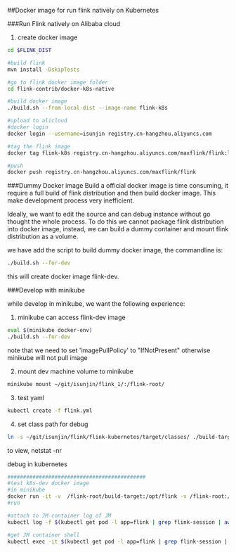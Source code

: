 ##Docker image for run flink natively on Kubernetes

###Run Flink natively on Alibaba cloud

1. create docker image

```bash
cd $FLINK_DIST 

#build flink
mvn install -DskipTests

#go to flink docker image folder
cd flink-contrib/docker-k8s-native

#build docker image
./build.sh --from-local-dist --image-name flink-k8s

#upload to alicloud
#docker login
docker login --username=isunjin registry.cn-hangzhou.aliyuncs.com

#tag the flink image
docker tag flink-k8s registry.cn-hangzhou.aliyuncs.com/maxflink/flink:latest

#push
docker push registry.cn-hangzhou.aliyuncs.com/maxflink/flink

```

###Dummy Docker image
Build a official docker image is time consuming, it require a full build of flink distribution 
and then build docker image. This make development process very inefficient. 

Ideally, we want to edit the source and can debug instance without go thought the whole process.
To do this we cannot package flink distribution into docker image, instead, we can build a dummy container
and mount flink distribution as a volume. 

we have add the script to build dummy docker image, the commandline is:

```bash
./build.sh --for-dev
```

this will create docker image flink-dev.

###Develop with minikube

while develop in minikube, we want the following experience:
1. minikube can access flink-dev image
```bash
eval $(minikube docker-env)
./build.sh --for-dev
```
note that we need to set 'imagePullPolicy' to "IfNotPresent" otherwise minikube will not pull image

2. mount dev machine volume to minikube
```bash
minikube mount ~/git/isunjin/flink_1/:/flink-root/
```

3. test yaml
```bash
kubectl create -f flink.yml 
```
 
4. set class path for debug

```bash
ln -s ~/git/isunjin/flink/flink-kubernetes/target/classes/ ./build-target/lib/classes

```

to view, netstat -nr



debug in kubernetes

```bash
############################################
#test k8s-dev docker image
#in minikube
docker run -it -v  /flink-root/build-target:/opt/flink -v /flink-root:/flink-root -e EXTRA_CLASSPATHS=/flink-root/flink-kubernetes/target/classes flink-dev cluster 
#run 

#attach to JM container log of JM
kubectl log -f $(kubectl get pod -l app=flink | grep flink-session | awk '{print $1}') 

#get JM container shell
kubectl exec -it $(kubectl get pod -l app=flink | grep flink-session | awk '{print $1}') -- /bin/bash


```
